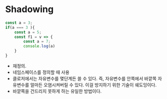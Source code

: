 # Shadowing

```javascript
const a = 3;
if(a === 3 ){
    const a = 5;
    const f1 = v => {
        const a = 7;
        console.log(a)
    }
}
```



- 재정의. 
- 네임스페이스를 정의할 때 사용
- 클로저에서는 자유변수를 몇단계든 쓸 수 있다.  즉, 자유변수를 안쪽에서 바깥쪽 자유변수를 얼마든 오염시켜버릴 수 있다. 이걸 방지하기 위한 기술이 쉐도잉이다. 
- 바깥쪽을 건드리지 못하게 하는 유일한 방법이다.